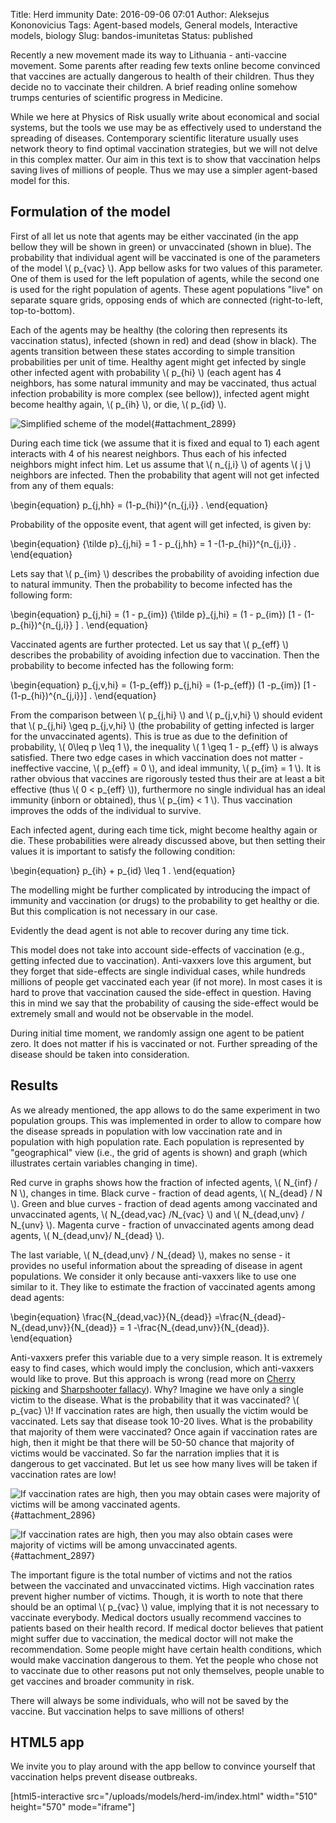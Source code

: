 Title: Herd immunity
Date: 2016-09-06 07:01
Author: Aleksejus Kononovicius
Tags: Agent-based models, General models, Interactive models, biology
Slug: bandos-imunitetas
Status: published

Recently a new movement made its way
to Lithuania - anti-vaccine movement. Some parents after reading few
texts online become convinced that vaccines are actually dangerous to
health of their children. Thus they decide no to vaccinate their
children. A brief reading online somehow trumps centuries of scientific
progress in Medicine.

While we here at Physics of Risk usually write about economical and
social systems, but the tools we use may be as effectively used to
understand the spreading of diseases. Contemporary scientific literature
usually uses network theory to find optimal vaccination strategies, but
we will not delve in this complex matter. Our aim in this text is to
show that vaccination helps saving lives of millions of people. Thus we
may use a simpler agent-based model for this.<!--more-->

## Formulation of the model

First of all let us note that agents may be either vaccinated (in the
app bellow they will be shown in green) or unvaccinated (shown in blue).
The probability that individual agent will be vaccinated is one of the
parameters of the model \\\(  p\_{vac} \\\). App bellow asks for two
values of this parameter. One of them is used for the left population of
agents, while the second one is used for the right population of agents.
These agent populations "live" on separate square grids, opposing ends
of which are connected (right-to-left, top-to-bottom).

Each of the agents may be healthy (the coloring then represents its
vaccination status), infected (shown in red) and dead (show in black).
The agents transition between these states according to simple
transition probabilities per unit of time. Healthy agent might get
infected by single other infected agent with probability \\\( p\_{hi} \\\) (each agent has 4 neighbors, has some natural immunity and may
be vaccinated, thus actual infection probability is more complex (see
bellow)), infected agent might become healthy again, \\\(  p\_{ih} \\\),
or die, \\\(  p\_{id} \\\).

![Simplified scheme of the
model](/uploads/2016/02/model-scheme.png "
Simplified scheme of the model"){#attachment_2899} 

During each time tick (we assume that it is fixed and equal to 1) each
agent interacts with 4 of his nearest neighbors. Thus each of his
infected neighbors might infect him. Let us assume that \\\( n\_{j,i} \\\) of agents \\\(  j \\\) neighbors are infected. Then the
probability that agent will not get infected from any of them equals:


\begin{equation}
 p\_{j,hh} = (1-p\_{hi})^{n\_{j,i}} . 
\end{equation}


Probability of the opposite event, that agent will get infected, is
given by:


\begin{equation}
 {\tilde p}\_{j,hi} = 1 - p\_{j,hh} = 1 -(1-p\_{hi})^{n\_{j,i}} . 
\end{equation}


Lets say that \\\(  p\_{im} \\\) describes the probability of avoiding
infection due to natural immunity. Then the probability to become
infected has the following form:


\begin{equation}
 p\_{j,hi} = (1 - p\_{im}) {\tilde p}\_{j,hi} = (1 - p\_{im}) \[1 - (1-p\_{hi})^{n\_{j,i}} \] . 
\end{equation}


Vaccinated agents are further protected. Let us say that \\\( p\_{eff} \\\) describes the probability of avoiding infection due to
vaccination. Then the probability to become infected has the following
form:


\begin{equation}
 p\_{j,v,hi} = (1-p\_{eff}) p\_{j,hi} = (1-p\_{eff}) (1 -p\_{im}) \[1 - (1-p\_{hi})^{n\_{j,i}}\] . 
\end{equation}


From the comparison between \\\(  p\_{j,hi} \\\) and \\\( p\_{j,v,hi} \\\) should evident that \\\(  p\_{j,hi} \geq p\_{j,v,hi} \\\)
(the probability of getting infected is larger for the unvaccinated
agents). This is true as due to the definition of probability, \\\(  0\leq p \leq 1 \\\), the inequality \\\(  1 \geq 1 - p\_{eff} \\\) is
always satisfied. There two edge cases in which vaccination does not
matter - ineffective vaccine, \\\(  p\_{eff} = 0 \\\), and ideal
immunity, \\\(  p\_{im} = 1 \\\). It is rather obvious that vaccines are
rigorously tested thus their are at least a bit effective (thus \\\( 0 &lt; p\_{eff} \\\)), furthermore no single individual has an ideal
immunity (inborn or obtained), thus \\\(  p\_{im} &lt; 1 \\\). Thus
vaccination improves the odds of the individual to survive.

Each infected agent, during each time tick, might become healthy again
or die. These probabilities were already discussed above, but then
setting their values it is important to satisfy the following condition:


\begin{equation}
 p\_{ih} + p\_{id} \leq 1 . 
\end{equation}


The modelling might be further complicated by introducing the impact of
immunity and vaccination (or drugs) to the probability to get healthy or
die. But this complication is not necessary in our case.

Evidently the dead agent is not able to recover during any time tick.

This model does not take into account side-effects of vaccination (e.g.,
getting infected due to vaccination). Anti-vaxxers love this argument,
but they forget that side-effects are single individual cases, while
hundreds millions of people get vaccinated each year (if not more). In
most cases it is hard to prove that vaccination caused the side-effect
in question. Having this in mind we say that the probability of causing
the side-effect would be extremely small and would not be observable in
the model.

During initial time moment, we randomly assign one agent to be patient
zero. It does not matter if his is vaccinated or not. Further spreading
of the disease should be taken into consideration.

## Results

As we already mentioned, the app allows to do the same experiment in two
population groups. This was implemented in order to allow to compare how
the disease spreads in population with low vaccination rate and in
population with high population rate. Each population is represented by
"geographical" view (i.e., the grid of agents is shown) and graph (which
illustrates certain variables changing in time).

Red curve in graphs shows how the fraction of infected agents, \\\( N\_{inf} / N \\\), changes in time. Black curve - fraction of dead agents,
\\\(  N\_{dead} / N \\\). Green and blue curves - fraction of dead agents
among vaccinated and unvaccinated agents, \\\(  N\_{dead,vac} /N\_{vac} \\\) and \\\(  N\_{dead,unv} / N\_{unv} \\\). Magenta curve -
fraction of unvaccinated agents among dead agents, \\\(  N\_{dead,unv}/ N\_{dead} \\\).

The last variable, \\\(  N\_{dead,unv} / N\_{dead} \\\), makes no sense -
it provides no useful information about the spreading of disease in
agent populations. We consider it only because anti-vaxxers like to use
one similar to it. They like to estimate the fraction of vaccinated
agents among dead agents:


\begin{equation}
 \frac{N\_{dead,vac}}{N\_{dead}} =\frac{N\_{dead}-N\_{dead,unv}}{N\_{dead}} = 1 -\frac{N\_{dead,unv}}{N\_{dead}}. 
\end{equation}


Anti-vaxxers prefer this variable due to a very simple reason. It is
extremely easy to find cases, which would imply the conclusion, which
anti-vaxxers would like to prove. But this approach is wrong (read more
on [Cherry picking](https://en.wikipedia.org/wiki/Cherry_picking) and
[Sharpshooter
fallacy](https://en.wikipedia.org/wiki/Texas_sharpshooter_fallacy)).
Why? Imagine we have only a single victim to the disease. What is the
probability that it was vaccinated? \\\(  p\_{vac} \\\)! If vaccination
rates are high, then usually the victim would be vaccinated. Lets say
that disease took 10-20 lives. What is the probability that majority of
them were vaccinated? Once again if vaccination rates are high, then it
might be that there will be 50-50 chance that majority of victims would
be vaccinated. So far the narration implies that it is dangerous to get
vaccinated. But let us see how many lives will be taken if vaccination
rates are low!

![If
vaccination rates are high, then you may obtain cases were majority of
victims will be among vaccinated
agents.](/uploads/2016/02/herd-im.png "
If vaccination rates are high, then you may obtain cases were majority
of victims will be among vaccinated agents. If vaccination rates are
low, everybody dies."){#attachment_2896} 

![If
vaccination rates are high, then you may also obtain cases were majority
of victims will be among unvaccinated
agents.](/uploads/2016/02/herd-im2.png "
If vaccination rates are high, then you may also obtain cases were
majority of victims will be among unvaccinated agents. If vaccination
rates are low, everybody dies."){#attachment_2897} 

The important figure is the total number of victims and not the ratios
between the vaccinated and unvaccinated victims. High vaccination rates
prevent higher number of victims. Though, it is worth to note that there
should be an optimal \\\(  p\_{vac} \\\) value, implying that it is not
necessary to vaccinate everybody. Medical doctors usually recommend
vaccines to patients based on their health record. If medical doctor
believes that patient might suffer due to vaccination, the medical
doctor will not make the recommendation. Some people might have certain
health conditions, which would make vaccination dangerous to them. Yet
the people who chose not to vaccinate due to other reasons put not only
themselves, people unable to get vaccines and broader community in risk.

There will always be some individuals, who will not be saved by the
vaccine. But vaccination helps to save millions of others!

## HTML5 app

We invite you to play around with the app bellow to convince yourself
that vaccination helps prevent disease outbreaks.

[html5-interactive
src="/uploads/models/herd-im/index.html" width="510"
height="570" mode="iframe"]
